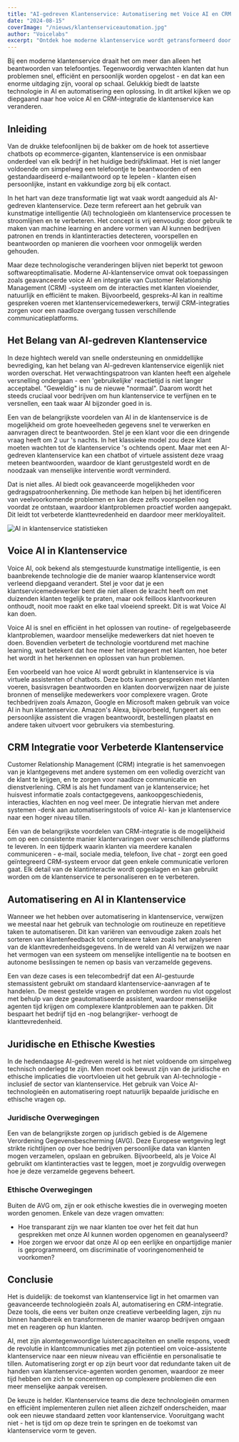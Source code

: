 ```yaml
---
title: "AI-gedreven Klantenservice: Automatisering met Voice AI en CRM Integratie"
date: "2024-08-15"
coverImage: "/nieuws/klantenserviceautomation.jpg"
author: "Voicelabs"
excerpt: "Ontdek hoe moderne klantenservice wordt getransformeerd door AI en automatisering. Van voice AI tot CRM-integratie, leer hoe deze technologieën de klantervaring verbeteren en operationele efficiëntie verhogen."
---
```


Bij een moderne klantenservice draait het om meer dan alleen het beantwoorden van telefoontjes. Tegenwoordig verwachten klanten dat hun problemen snel, efficiënt en persoonlijk worden opgelost - en dat kan een enorme uitdaging zijn, vooral op schaal. Gelukkig biedt de laatste technologie in AI en automatisering een oplossing. In dit artikel kijken we op diepgaand naar hoe voice AI en CRM-integratie de klantenservice kan veranderen.

## Inleiding

Van de drukke telefoonlijnen bij de bakker om de hoek tot assertieve chatbots op ecommerce-giganten, klantenservice is een onmisbaar onderdeel van elk bedrijf in het huidige bedrijfsklimaat. Het is niet langer voldoende om simpelweg een telefoontje te beantwoorden of een gestandaardiseerd e-mailantwoord op te lepelen - klanten eisen persoonlijke, instant en vakkundige zorg bij elk contact.

In het hart van deze transformatie ligt wat vaak wordt aangeduid als AI-gedreven klantenservice. Deze term refereert aan het gebruik van kunstmatige intelligentie (AI) technologieën om klantenservice processen te stroomlijnen en te verbeteren. Het concept is vrij eenvoudig: door gebruik te maken van machine learning en andere vormen van AI kunnen bedrijven patronen en trends in klantinteracties detecteren, voorspellen en beantwoorden op manieren die voorheen voor onmogelijk werden gehouden.

Maar deze technologische veranderingen blijven niet beperkt tot gewoon softwareoptimalisatie. Moderne AI-klantenservice omvat ook toepassingen zoals geavanceerde voice AI en integratie van Customer Relationship Management (CRM) -systeem om de interacties met klanten vloeiender, natuurlijk en efficiënt te maken. Bijvoorbeeld, gespreks-AI kan in realtime gespreken voeren met klantenservicemedewerkers, terwijl CRM-integraties zorgen voor een naadloze overgang tussen verschillende communicatieplatforms.

## Het Belang van AI-gedreven Klantenservice

In deze hightech wereld van snelle ondersteuning en onmiddellijke bevrediging, kan het belang van AI-gedreven klantenservice eigenlijk niet worden overschat. Het verwachtingspatroon van klanten heeft een algehele versnelling ondergaan - een 'gebruikelijke' reactietijd is niet langer acceptabel. "Geweldig" is nu de nieuwe "normaal". Daarom wordt het steeds cruciaal voor bedrijven om hun klantenservice te verfijnen en te versnellen, een taak waar AI bijzonder goed in is.

Een van de belangrijkste voordelen van AI in de klantenservice is de mogelijkheid om grote hoeveelheden gegevens snel te verwerken en aanvragen direct te beantwoorden. Stel je een klant voor die een dringende vraag heeft om 2 uur 's nachts. In het klassieke model zou deze klant moeten wachten tot de klantenservice 's ochtends opent. Maar met een AI-gedreven klantenservice kan een chatbot of virtuele assistent deze vraag meteen beantwoorden, waardoor de klant gerustgesteld wordt en de noodzaak van menselijke interventie wordt verminderd.

Dat is niet alles. AI biedt ook geavanceerde mogelijkheden voor gedragspatroonherkenning. Die methode kan helpen bij het identificeren van veelvoorkomende problemen en kan deze zelfs voorspellen nog voordat ze ontstaan, waardoor klantproblemen proactief worden aangepakt. Dit leidt tot verbeterde klanttevredenheid en daardoor meer merkloyaliteit.

<div className="flex justify-center my-8">
  <img src="/nieuws/adobestock_348480724-3-scaled-1-1024x576.jpeg" alt="AI in klantenservice statistieken" className="rounded-lg" />
</div>

## Voice AI in Klantenservice

Voice AI, ook bekend als stemgestuurde kunstmatige intelligentie, is een baanbrekende technologie die de manier waarop klantenservice wordt verleend diepgaand verandert. Stel je voor dat je een klantservicemedewerker bent die niet alleen de kracht heeft om met duizenden klanten tegelijk te praten, maar ook feilloos klantvoorkeuren onthoudt, nooit moe raakt en elke taal vloeiend spreekt. Dit is wat Voice AI kan doen.

Voice AI is snel en efficiënt in het oplossen van routine- of regelgebaseerde klantproblemen, waardoor menselijke medewerkers dat niet hoeven te doen. Bovendien verbetert de technologie voortdurend met machine learning, wat betekent dat hoe meer het interageert met klanten, hoe beter het wordt in het herkennen en oplossen van hun problemen.

Een voorbeeld van hoe voice AI wordt gebruikt in klantenservice is via virtuele assistenten of chatbots. Deze bots kunnen gesprekken met klanten voeren, basisvragen beantwoorden en klanten doorverwijzen naar de juiste bronnen of menselijke medewerkers voor complexere vragen. Grote techbedrijven zoals Amazon, Google en Microsoft maken gebruik van voice AI in hun klantenservice. Amazon's Alexa, bijvoorbeeld, fungeert als een persoonlijke assistent die vragen beantwoordt, bestellingen plaatst en andere taken uitvoert voor gebruikers via stembesturing.

## CRM Integratie voor Verbeterde Klantenservice

Customer Relationship Management (CRM) integratie is het samenvoegen van je klantgegevens met andere systemen om een volledig overzicht van de klant te krijgen, en te zorgen voor naadloze communicatie en dienstverlening. CRM is als het fundament van je klantenservice; het huisvest informatie zoals contactgegevens, aankoopgeschiedenis, interacties, klachten en nog veel meer. De integratie hiervan met andere systemen -denk aan automatiseringstools of voice AI- kan je klantenservice naar een hoger niveau tillen.

Eén van de belangrijkste voordelen van CRM-integratie is de mogelijkheid om op een consistente manier klantervaringen over verschillende platforms te leveren. In een tijdperk waarin klanten via meerdere kanalen communiceren - e-mail, sociale media, telefoon, live chat - zorgt een goed geïntegreerd CRM-systeem ervoor dat geen enkele communicatie verloren gaat. Elk detail van de klantinteractie wordt opgeslagen en kan gebruikt worden om de klantenservice te personaliseren en te verbeteren.

## Automatisering en AI in Klantenservice

Wanneer we het hebben over automatisering in klantenservice, verwijzen we meestal naar het gebruik van technologie om routineuze en repetitieve taken te automatiseren. Dit kan variëren van eenvoudige zaken zoals het sorteren van klantenfeedback tot complexere taken zoals het analyseren van de klanttevredenheidsgegevens. In de wereld van AI verwijzen we naar het vermogen van een systeem om menselijke intelligentie na te bootsen en autonome beslissingen te nemen op basis van verzamelde gegevens.

Een van deze cases is een telecombedrijf dat een AI-gestuurde stemassistent gebruikt om standaard klantenservice-aanvragen af te handelen. De meest gestelde vragen en problemen worden nu vlot opgelost met behulp van deze geautomatiseerde assistent, waardoor menselijke agenten tijd krijgen om complexere klantproblemen aan te pakken. Dit bespaart het bedrijf tijd en -nog belangrijker- verhoogt de klanttevredenheid.

## Juridische en Ethische Kwesties

In de hedendaagse AI-gedreven wereld is het niet voldoende om simpelweg technisch onderlegd te zijn. Men moet ook bewust zijn van de juridische en ethische implicaties die voortvloeien uit het gebruik van AI-technologie - inclusief de sector van klantenservice. Het gebruik van Voice AI-technologieën en automatisering roept natuurlijk bepaalde juridische en ethische vragen op.

### Juridische Overwegingen

Een van de belangrijkste zorgen op juridisch gebied is de Algemene Verordening Gegevensbescherming (AVG). Deze Europese wetgeving legt strikte richtlijnen op over hoe bedrijven persoonlijke data van klanten mogen verzamelen, opslaan en gebruiken. Bijvoorbeeld, als je Voice AI gebruikt om klantinteracties vast te leggen, moet je zorgvuldig overwegen hoe je deze verzamelde gegevens beheert.

### Ethische Overwegingen

Buiten de AVG om, zijn er ook ethische kwesties die in overweging moeten worden genomen. Enkele van deze vragen omvatten:

- Hoe transparant zijn we naar klanten toe over het feit dat hun gesprekken met onze AI kunnen worden opgenomen en geanalyseerd?
- Hoe zorgen we ervoor dat onze AI op een eerlijke en onpartijdige manier is geprogrammeerd, om discriminatie of vooringenomenheid te voorkomen?

## Conclusie

Het is duidelijk: de toekomst van klantenservice ligt in het omarmen van geavanceerde technologieën zoals AI, automatisering en CRM-integratie. Deze tools, die eens ver buiten onze creatieve verbeelding lagen, zijn nu binnen handbereik en transformeren de manier waarop bedrijven omgaan met en reageren op hun klanten.

AI, met zijn alomtegenwoordige luistercapaciteiten en snelle respons, voedt de revolutie in klantcommunicaties met zijn potentieel om voice-assistente klantenservice naar een nieuw niveau van efficiëntie en personalisatie te tillen. Automatisering zorgt er op zijn beurt voor dat redundante taken uit de handen van klantenservice-agenten worden genomen, waardoor ze meer tijd hebben om zich te concentreren op complexere problemen die een meer menselijke aanpak vereisen.

De keuze is helder. Klantenservice teams die deze technologieën omarmen en efficiënt implementeren zullen niet alleen zichzelf onderscheiden, maar ook een nieuwe standaard zetten voor klantenservice. Vooruitgang wacht niet - het is tijd om op deze trein te springen en de toekomst van klantenservice vorm te geven. 